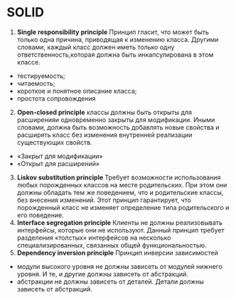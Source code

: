 # SOLID

1. **Single responsibility principle** Принцип гласит, что может быть только одна причина, 
приводящая к изменению класса. Другими словами, каждый класс должен иметь только одну 
ответственность,которая должна быть инкапсулирована в этом классе.
- тестируемость;
- читаемость;
- короткое и понятное описание класса;
- простота сопровождения
2. **Open-closed principle** классы должны быть открыты для расширенияи одновременно 
закрыты для модификации. Иными словами, должна быть возможность добавлять новые 
свойства и расширять класс без изменения внутренней реализации существующих свойств.
- «Закрыт для модификации» 
- «Открыт для расширений»
3. **Liskov substitution principle** Требует возможности использования любых порожденных
классов на месте родительских. При этом они должны обладать тем же поведением, что и 
родительские классы, без внесения изменений. Этот принцип гарантирует, что порожденный 
класс не изменяет определение типа родительского и его поведение.
4. **Interface segregation principle** Клиенты не должны реализовывать интерфейсы, 
которые они не используют. Данный принцип требует разделения «толстых» интерфейсов 
на несколько специализированных, связанных общей функциональностью.
5. **Dependency inversion principle** Принцип инверсии зависимостей
- модули высокого уровня не должны зависеть от модулей нижнего уровня. 
И те, и другие должны зависеть от абстракций.
- абстракции не должны зависеть от деталей.
Детали должны зависеть от абстракций.